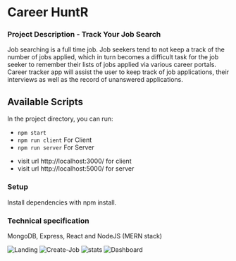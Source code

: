 # Career HuntR

### Project Description -  Track Your Job Search
Job searching is a full time job. Job seekers tend to not keep a track of the number 
of jobs applied, which in turn becomes a difficult task for the job seeker to remember 
their lists of jobs applied via various career portals. Career tracker app will assist 
the user to keep track of job applications, their interviews as well as the record of 
unanswered applications.



## Available Scripts

In the project directory, you can run:
 
* `npm start` 
* `npm run client` For Client
* `npm run server` For Server

- visit url http://localhost:3000/ for client 
- visit url http://localhost:5000/ for server 

### Setup
Install dependencies with npm install.

### Technical specification
MongoDB, Express, React and NodeJS (MERN stack)

![Landing](/relative/path/to/img.jpg?raw=true "Optional Title")
![Create-Job](/relative/path/to/img.jpg?raw=true "Optional Title")
![stats](/relative/path/to/img.jpg?raw=true "Optional Title")
![Dashboard](/relative/path/to/img.jpg?raw=true "Optional Title")
